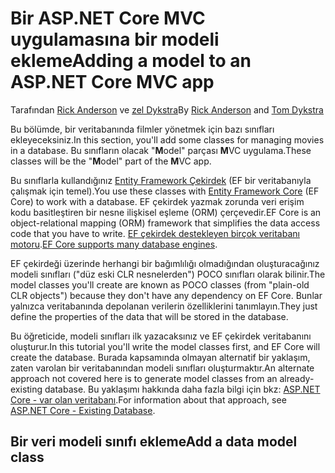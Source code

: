 # <a name="adding-a-model-to-an-aspnet-core-mvc-app"></a><span data-ttu-id="f505a-101">Bir ASP.NET Core MVC uygulamasına bir modeli ekleme</span><span class="sxs-lookup"><span data-stu-id="f505a-101">Adding a model to an ASP.NET Core MVC app</span></span>

<span data-ttu-id="f505a-102">Tarafından [Rick Anderson](https://twitter.com/RickAndMSFT) ve [zel Dykstra](https://github.com/tdykstra)</span><span class="sxs-lookup"><span data-stu-id="f505a-102">By [Rick Anderson](https://twitter.com/RickAndMSFT) and [Tom Dykstra](https://github.com/tdykstra)</span></span>

<span data-ttu-id="f505a-103">Bu bölümde, bir veritabanında filmler yönetmek için bazı sınıfları ekleyeceksiniz.</span><span class="sxs-lookup"><span data-stu-id="f505a-103">In this section, you'll add some classes for managing movies in a database.</span></span> <span data-ttu-id="f505a-104">Bu sınıfların olacak "**M**odel" parçası **M**VC uygulama.</span><span class="sxs-lookup"><span data-stu-id="f505a-104">These classes will be the "**M**odel" part of the **M**VC app.</span></span>

<span data-ttu-id="f505a-105">Bu sınıflarla kullandığınız [Entity Framework Çekirdek](/ef/core) (EF bir veritabanıyla çalışmak için temel).</span><span class="sxs-lookup"><span data-stu-id="f505a-105">You use these classes with [Entity Framework Core](/ef/core) (EF Core) to work with a database.</span></span> <span data-ttu-id="f505a-106">EF çekirdek yazmak zorunda veri erişim kodu basitleştiren bir nesne ilişkisel eşleme (ORM) çerçevedir.</span><span class="sxs-lookup"><span data-stu-id="f505a-106">EF Core is an object-relational mapping (ORM) framework that simplifies the data access code that you have to write.</span></span> <span data-ttu-id="f505a-107">[EF çekirdek destekleyen birçok veritabanı motoru](/ef/core/providers/).</span><span class="sxs-lookup"><span data-stu-id="f505a-107">[EF Core supports many database engines](/ef/core/providers/).</span></span>

<span data-ttu-id="f505a-108">EF çekirdeği üzerinde herhangi bir bağımlılığı olmadığından oluşturacağınız modeli sınıfları ("düz eski CLR nesnelerden") POCO sınıfları olarak bilinir.</span><span class="sxs-lookup"><span data-stu-id="f505a-108">The model classes you'll create are known as POCO classes (from "plain-old CLR objects") because they don't have any dependency on EF Core.</span></span> <span data-ttu-id="f505a-109">Bunlar yalnızca veritabanında depolanan verilerin özelliklerini tanımlayın.</span><span class="sxs-lookup"><span data-stu-id="f505a-109">They just define the properties of the data that will be stored in the database.</span></span>

<span data-ttu-id="f505a-110">Bu öğreticide, modeli sınıfları ilk yazacaksınız ve EF çekirdek veritabanını oluşturur.</span><span class="sxs-lookup"><span data-stu-id="f505a-110">In this tutorial you'll write the model classes first, and EF Core will create the database.</span></span> <span data-ttu-id="f505a-111">Burada kapsamında olmayan alternatif bir yaklaşım, zaten varolan bir veritabanından modeli sınıfları oluşturmaktır.</span><span class="sxs-lookup"><span data-stu-id="f505a-111">An alternate approach not covered here is to generate model classes from an already-existing database.</span></span> <span data-ttu-id="f505a-112">Bu yaklaşımı hakkında daha fazla bilgi için bkz: [ASP.NET Core - var olan veritabanı](/ef/core/get-started/aspnetcore/existing-db).</span><span class="sxs-lookup"><span data-stu-id="f505a-112">For information about that approach, see [ASP.NET Core - Existing Database](/ef/core/get-started/aspnetcore/existing-db).</span></span>

## <a name="add-a-data-model-class"></a><span data-ttu-id="f505a-113">Bir veri modeli sınıfı ekleme</span><span class="sxs-lookup"><span data-stu-id="f505a-113">Add a data model class</span></span>
